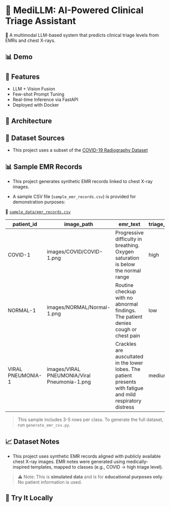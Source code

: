 # 🏥 MediLLM: AI-Powered Clinical Triage Assistant

🚀 A multimodal LLM-based system that predicts clinical triage levels from EMRs and chest X-rays.

## 📊 Demo

## 🔧 Features

- LLM + Vision Fusion
- Few-shot Prompt Tuning
- Real-time Inference via FastAPI
- Deployed with Docker

## 🧠 Architecture

## 📁 Dataset Sources

- This project uses a subset of the [COVID-19 Radiography Dataset](https://www.kaggle.com/datasets/tawsifurrahman/covid19-radiography-database)

## 📊 Sample EMR Records

- This project generates synthetic EMR records linked to chest X-ray images.

- A sample CSV file (`sample_emr_records.csv`) is provided for demonstration purposes:

📂 [`sample_data/emr_records.csv`](sample_data/sample_emr_records.csv)

| patient_id        | image_path                                   | emr_text                                                                                                     | triage_level |
| ----------------- | -------------------------------------------- | ------------------------------------------------------------------------------------------------------------ | ------------ |
| COVID-1           | images/COVID/COVID-1.png                     | Progressive difficulty in breathing. Oxygen saturation is below the normal range                             | high         |
| NORMAL-1          | images/NORMAL/Normal-1.png                   | Routine checkup with no abnormal findings. The patient denies cough or chest pain                            | low          |
| VIRAL PNEUMONIA-1 | images/VIRAL PNEUMONIA/Viral Pneumonia-1.png | Crackles are auscultated in the lower lobes. The patient presents with fatigue and mild respiratory distress | medium       |

> This sample includes 3-5 rows per class. To generate the full dataset, run `generate_emr_csv.py`.

## 📈 Dataset Notes

- This project uses synthetic EMR records aligned with publicly available chest X-ray images. EMR notes were generated using medically-inspired templates, mapped to classes (e.g., COVID -> high triage level).

> ⚠️ Note: This is **simulated data** and is for **educational purposes only**. No patient information is used.

## 🚀 Try It Locally

